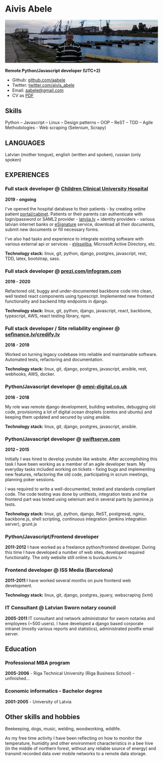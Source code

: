 # Aivis Abele 

![Aivis Abele](https://raw.githubusercontent.com/aabele/CV/master/aabele.jpg)

**Remote Python/Javascript developer (UTC+2)**

* Github: [github.com/aabele](https://github.com/aabele)
* Twitter: [twitter.com/aivis_abele](https://twitter.com/aivis_abele)
* Email: [aabele@gmail.com](mailto:aabele@gmail.com)
* CV as [PDF](https://raw.githubusercontent.com/aabele/CV/master/cv.pdf)

## Skills
Python – Javascript – Linux – Design patterns – OOP – ReST – TDD – Agile Methodologies - Web scraping (Selenium, Scrapy)

## LANGUAGES
Latvian (mother tongue), english (written and spoken), russian (only spoken)

## EXPERIENCES

### Full stack developer @ [Children Clinical University Hospital](https://bkus.lv) 
__2019 - ongoing__

I've opened the hospital database to their patients - by creating online patient 
[portal/cabinet](https://api.bkus.lv/cabinet). Patients or their parents can authenticate with login/password or 
SAML2 provider - [latvija.lv](https://latvija.lv) + identity providers - various latvian internet banks or 
[eSignature](https://www.eparaksts.lv/) service, download all their documents, submit new documents or fill necessary 
forms. 

I've also had tasks and experience to integrate existing software with various external api or services - [eVeseliba](https://www.eveseliba.gov.lv/), Microsoft Active Directory, etc.

__Technology stack:__ linux, git, python, django, postgres, javascript, rest, TDD, latex, bootstrap, sass.

### Full stack developer @ [prezi.com](https://prezi.com)/[infogram.com](https://infogram.com) 
__2019 - 2020__

Refactored old, buggy and under-documented backbone code into clean, well tested react components using typescript.
Implemented new frontend functionality and backend http endpoints in django.

__Technology stack:__ linux, git, python, django, javascript, react, backbone, typescript, AWS, react testing library, npm.

### Full stack developer / Site reliability engineer @ [sefinance.lv](https://sefinance.lv)/[credify.lv](https://credify.lv)
__2018 - 2019__

Worked on turning legacy codebase into reliable and maintainable software. Automated tests, refactoring and documentation.

__Technology stack:__ linux, git, django, postgres, javascript, ansible, rest, webhooks, AWS, docker.

### Python/Javascript developer @ [omni-digital.co.uk](https://omni-digital.co.uk)
__2016 - 2018__

My role was remote django development, building websites, debugging old code, provisioning a lot of digital ocean droplets (centos and ubuntu) and keeping them updated and secured by using ansible.

__Technology stack:__ linux, git, django, postgres, javascript, ansible.

### Python/Javascript developer @ [swiftserve.com](https://www.conversant.tv/swiftserve-cdn/)
__2012 – 2015__

Initially I was hired to develop youtube like website. After accomplishing this task I have been working as a member of an agile developer team. My everyday tasks included working on tickets - fixing bugs and implementing new features, refactoring the old code, participating in scrum meetings, planning poker sessions.

I was required to write a well-documented, tested and standards compliant code. The code testing was done by unittests, integration tests and the frontend part was tested using selenium and in several parts by jasmine.js tests.

__Technology stack:__ linux, git, python, django, ReST, postgresql, nginx, backbone.js, shell scripting, continuous integration (jenkins integration server), grunt.js

### Python/Javascript/Frontend developer 
__2011-2012__
I have worked as a freelance python/frontend developer. During this time I have developed a number of web sites, developed required functionality. The only
website still online is buvlaukums.lv

### Frontend developer @ ISS Media (Barcelona)
__2011-2011__
I have worked several months on pure frontend web development.

__Technology stack:__ linux, git, django, postgres, jquery, webscraping (lxml)

### IT Consultant @ Latvian Sworn notary council
__2005-2011__
IT consultant and network administrator for sworn notaries and employees (~500 users). I have developed a django based corporate intranet (mostly various reports and statistics), administrated postfix email server.

## Education

### Professional MBA program
__2005-2006__  - Riga Technical University (Riga Business School) - unfinished...

### Economic informatics - Bachelor degree
__2001-2005__ - University of Latvia

## Other skills and hobbies

Beekeeping, dogs, music, welding, woodworking, wildlife.

As my free time activity I have been reflecting on how to monitor the temperature, humidity and other environment characteristics in a bee hive (in the middle of northern forest, without any reliable source of energy) and transmit recorded data over mobile networks to a remote data storage.

